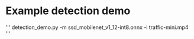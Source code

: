 # Example detection demo
'''
detection_demo.py -m ssd_mobilenet_v1_12-int8.onnx -i traffic-mini.mp4
'''

